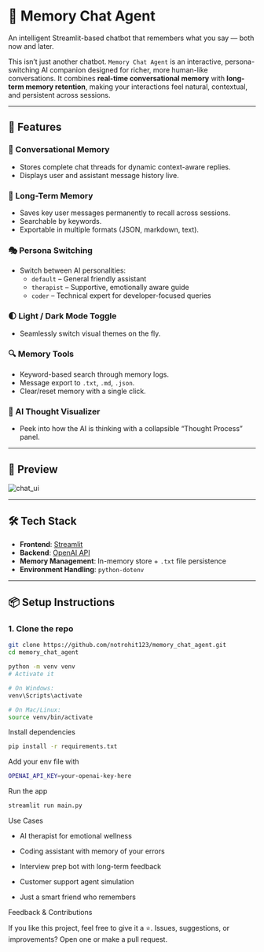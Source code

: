 # 🧠 Memory Chat Agent

An intelligent Streamlit-based chatbot that remembers what you say — both now and later.

This isn’t just another chatbot. `Memory Chat Agent` is an interactive, persona-switching AI companion designed for richer, more human-like conversations. It combines **real-time conversational memory** with **long-term memory retention**, making your interactions feel natural, contextual, and persistent across sessions.

---

## 🚀 Features

### 🔮 Conversational Memory
- Stores complete chat threads for dynamic context-aware replies.
- Displays user and assistant message history live.

### 🧠 Long-Term Memory
- Saves key user messages permanently to recall across sessions.
- Searchable by keywords.
- Exportable in multiple formats (JSON, markdown, text).

### 🎭 Persona Switching
- Switch between AI personalities:
  - `default` – General friendly assistant
  - `therapist` – Supportive, emotionally aware guide
  - `coder` – Technical expert for developer-focused queries

### 🌓 Light / Dark Mode Toggle
- Seamlessly switch visual themes on the fly.

### 🔍 Memory Tools
- Keyword-based search through memory logs.
- Message export to `.txt`, `.md`, `.json`.
- Clear/reset memory with a single click.

### 🧠 AI Thought Visualizer
- Peek into how the AI is thinking with a collapsible “Thought Process” panel.

---

## 📸 Preview

![chat_ui](https://private-user-images.githubusercontent.com/93958059/447290116-e18c1ff6-27b0-4b25-a3da-af7940a3e9e1.jpeg?jwt=eyJhbGciOiJIUzI1NiIsInR5cCI6IkpXVCJ9.eyJpc3MiOiJnaXRodWIuY29tIiwiYXVkIjoicmF3LmdpdGh1YnVzZXJjb250ZW50LmNvbSIsImtleSI6ImtleTUiLCJleHAiOjE3NDgxMjM4MDUsIm5iZiI6MTc0ODEyMzUwNSwicGF0aCI6Ii85Mzk1ODA1OS80NDcyOTAxMTYtZTE4YzFmZjYtMjdiMC00YjI1LWEzZGEtYWY3OTQwYTNlOWUxLmpwZWc_WC1BbXotQWxnb3JpdGhtPUFXUzQtSE1BQy1TSEEyNTYmWC1BbXotQ3JlZGVudGlhbD1BS0lBVkNPRFlMU0E1M1BRSzRaQSUyRjIwMjUwNTI0JTJGdXMtZWFzdC0xJTJGczMlMkZhd3M0X3JlcXVlc3QmWC1BbXotRGF0ZT0yMDI1MDUyNFQyMTUxNDVaJlgtQW16LUV4cGlyZXM9MzAwJlgtQW16LVNpZ25hdHVyZT1lN2I4YjM3MTc0YTUxNzBkZGEzZTY5N2VjNTQ2ZThiZTU0OGUwMmRkODUxZTFkMDkyYzJhZTA5MTUwZWMzZWFjJlgtQW16LVNpZ25lZEhlYWRlcnM9aG9zdCJ9.0EzeHp19hGknCS2VCyXePDG3s4EVw_MNbgNIDZrby98)

---

## 🛠 Tech Stack

- **Frontend**: [Streamlit](https://streamlit.io/)
- **Backend**: [OpenAI API](https://platform.openai.com/)
- **Memory Management**: In-memory store + `.txt` file persistence
- **Environment Handling**: `python-dotenv`

---

## 📦 Setup Instructions

### 1. Clone the repo

```bash
git clone https://github.com/notrohit123/memory_chat_agent.git
cd memory_chat_agent
```

```bash
python -m venv venv
# Activate it

# On Windows:
venv\Scripts\activate

# On Mac/Linux:
source venv/bin/activate
```

Install dependencies

```bash
pip install -r requirements.txt
```


Add your env file with

```bash
OPENAI_API_KEY=your-openai-key-here
```

Run the app

```bash
streamlit run main.py
```


 Use Cases

* AI therapist for emotional wellness

* Coding assistant with memory of your errors

* Interview prep bot with long-term feedback

* Customer support agent simulation

* Just a smart friend who remembers



 Feedback & Contributions

If you like this project, feel free to give it a ⭐.
Issues, suggestions, or improvements? Open one or make a pull request.
